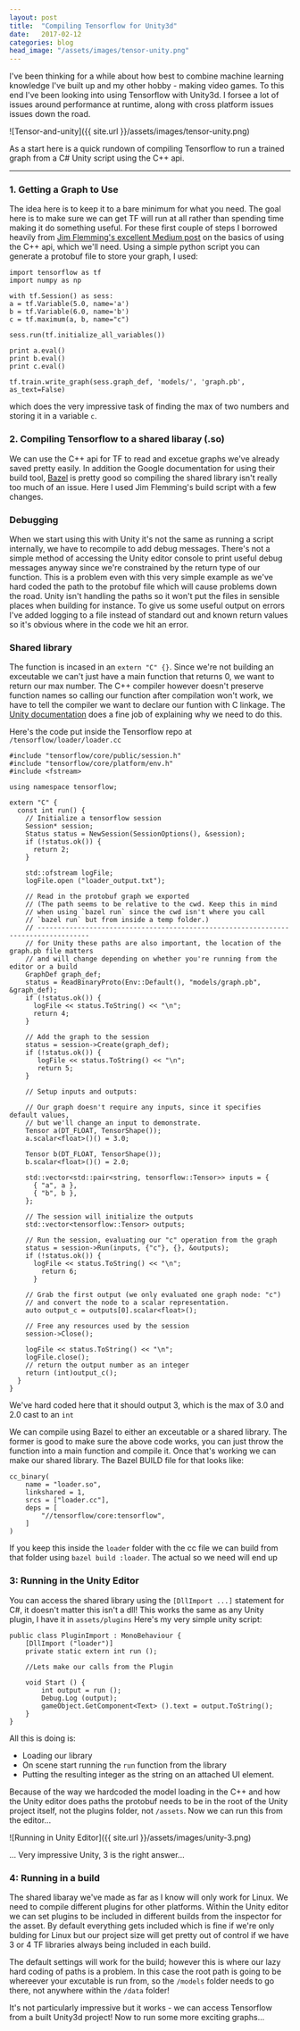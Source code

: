 ```yaml
---
layout: post
title:  "Compiling Tensorflow for Unity3d"
date:   2017-02-12
categories: blog
head_image: "/assets/images/tensor-unity.png"
---
```


I've been thinking for a while about how best to combine machine learning knowledge I've built up and my other hobby - making video games. To this end I've been looking into using Tensorflow with Unity3d. I forsee a lot of issues around performance at runtime, along with cross platform issues issues down the road.


![Tensor-and-unity]({{ site.url }}/assets/images/tensor-unity.png)

<!--more-->
As a start here is a quick rundown of compiling Tensorflow to run a trained graph from a C# Unity script using the C++ api.

---

### 1. Getting a Graph to Use
The idea here is to keep it to a bare minimum for what you need. The goal here is to make sure we can get TF will run at all rather than spending time making it do something useful. For these first couple of steps I borrowed heavily from [Jim Flemming's excellent Medium post](https://medium.com/jim-fleming/loading-a-tensorflow-graph-with-the-c-api-4caaff88463f#) on the basics of using the C++ api, which we'll need. Using a simple python script you can generate a protobuf file to store your graph, I used:

```
import tensorflow as tf
import numpy as np

with tf.Session() as sess:
a = tf.Variable(5.0, name='a')
b = tf.Variable(6.0, name='b')
c = tf.maximum(a, b, name="c")

sess.run(tf.initialize_all_variables())

print a.eval()
print b.eval()
print c.eval()

tf.train.write_graph(sess.graph_def, 'models/', 'graph.pb', as_text=False)
```

which does the very impressive task of finding the max of two numbers and storing it in a variable `c`.

### 2. Compiling Tensorflow to a shared libaray (.so)
We can use the C++ api for TF to read and excetue graphs we've already saved pretty easily. In addition the Google documentation for using their build tool, [Bazel](https://bazel.build/) is pretty good so compiling the shared library isn't really too much of an issue. Here I used Jim Flemming's build script with a few changes.

### Debugging
When we start using this with Unity it's not the same as running a script internally, we have to recompile to add debug messages. There's not a simple method of accessing the Unity editor console to print useful debug messages anyway since we're constrained by the return type of our function. This is a problem even with this very simple example as we've hard coded the path to the protobuf file which will cause problems down the road. Unity isn't handling the paths so it won't put the files in sensible places when building for instance. To give us some useful output on errors I've added logging to a file instead of standard out and known return values so it's obvious where in the code we hit an error.

### Shared library
The function is incased in an `extern "C" {}`. Since we're not building an exceutable we can't just have a main function that returns 0, we want to return our max number. The C++ compiler however doesn't preserve function names so calling our function after compilation won't work, we have to tell the compiler we want to declare our funtion with C linkage. The [Unity documentation](https://docs.unity3d.com/Manual/PluginsForDesktop.html) does a fine job of explaining why we need to do this.

Here's the code put inside the Tensorflow repo at `/tensorflow/loader/loader.cc`

```
#include "tensorflow/core/public/session.h"
#include "tensorflow/core/platform/env.h"
#include <fstream>

using namespace tensorflow;

extern "C" {
  const int run() {
    // Initialize a tensorflow session
    Session* session;
    Status status = NewSession(SessionOptions(), &session);
    if (!status.ok()) {
      return 2;
    }

    std::ofstream logFile;
    logFile.open ("loader_output.txt");

    // Read in the protobuf graph we exported
    // (The path seems to be relative to the cwd. Keep this in mind
    // when using `bazel run` since the cwd isn't where you call
    // `bazel run` but from inside a temp folder.)
    // -----------------------------------------------------------------------------------
    // for Unity these paths are also important, the location of the graph.pb file matters
    // and will change depending on whether you're running from the editor or a build
    GraphDef graph_def;
    status = ReadBinaryProto(Env::Default(), "models/graph.pb", &graph_def);
    if (!status.ok()) {
      logFile << status.ToString() << "\n";
      return 4;
    }

    // Add the graph to the session
    status = session->Create(graph_def);
    if (!status.ok()) {
       logFile << status.ToString() << "\n";
       return 5;
    }

    // Setup inputs and outputs:

    // Our graph doesn't require any inputs, since it specifies default values,
    // but we'll change an input to demonstrate.
    Tensor a(DT_FLOAT, TensorShape());
    a.scalar<float>()() = 3.0;

    Tensor b(DT_FLOAT, TensorShape());
    b.scalar<float>()() = 2.0;

    std::vector<std::pair<string, tensorflow::Tensor>> inputs = {
      { "a", a },
      { "b", b },
    };

    // The session will initialize the outputs
    std::vector<tensorflow::Tensor> outputs;

    // Run the session, evaluating our "c" operation from the graph
    status = session->Run(inputs, {"c"}, {}, &outputs);
    if (!status.ok()) {
      logFile << status.ToString() << "\n";
        return 6;
      }

    // Grab the first output (we only evaluated one graph node: "c")
    // and convert the node to a scalar representation.
    auto output_c = outputs[0].scalar<float>();

    // Free any resources used by the session
    session->Close();

    logFile << status.ToString() << "\n";
    logFile.close();
    // return the output number as an integer
    return (int)output_c();
  }
}
```
We've hard coded here that it should output 3, which is the max of 3.0 and 2.0 cast to an `int`

We can compile using Bazel to either an exceutable or a shared library. The former is good to make sure the above code works, you can just throw the function into a main function and compile it. Once that's working we can make our shared library. The Bazel BUILD file for that looks like:

```
cc_binary(
    name = "loader.so",
    linkshared = 1,
    srcs = ["loader.cc"],
    deps = [
        "//tensorflow/core:tensorflow",
    ]
)
```
If you keep this inside the `loader` folder with the cc file we can build from that folder using `bazel build :loader`. The actual so we need will end up


### 3: Running in the Unity Editor
You can access the shared library using the `[DllImport ...]` statement for C#, it doesn't matter this isn't a dll! This works the same as any Unity plugin, I have it in `assets/plugins` Here's my very simple unity script:
```
public class PluginImport : MonoBehaviour {
	[DllImport ("loader")]
	private static extern int run ();

	//Lets make our calls from the Plugin

	void Start () {
		int output = run ();
		Debug.Log (output);
		gameObject.GetComponent<Text> ().text = output.ToString();
	}
}
```
All this is doing is:
- Loading our library
- On scene start running the `run` function from the library
- Putting the resulting integer as the string on an attached UI element.

Because of the way we hardcoded the model loading in the C++ and how the Unity editor does paths the protobuf needs to be in the root of the Unity project itself, not the plugins folder, not `/assets`. Now we can run this from the editor...

![Running in Unity Editor]({{ site.url }}/assets/images/unity-3.png)


... Very impressive Unity, 3 is the right answer...

### 4: Running in a build
The shared libaray we've made as far as I know will only work for Linux. We need to compile different plugins for other platforms. Within the Unity editor we can set plugins to be included in different builds from the inspector for the asset. By default everything gets included which is fine if we're only bulding for Linux but our project size will get pretty out of control if we have 3 or 4 TF libraries always being included in each build.

The default settings will work for the build; however this is where our lazy hard coding of paths is a problem. In this case the root path is going to be whereever your excutable is run from, so the `/models` folder needs to go there, not anywhere within the `/data` folder!

It's not particularly impressive but it works - we can access Tensorflow from a built Unity3d project! Now to run some more exciting graphs...
<br/>
<br/>
<br/>